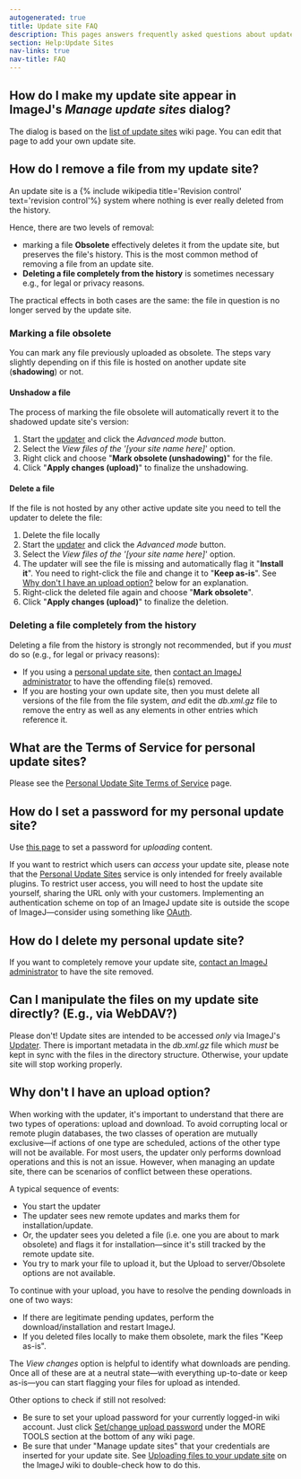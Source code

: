 ```yaml
---
autogenerated: true
title: Update site FAQ
description: This pages answers frequently asked questions about update sites.
section: Help:Update Sites
nav-links: true
nav-title: FAQ
---
```


## How do I make my update site appear in ImageJ's *Manage update sites* dialog?

The dialog is based on the [list of update sites](/list-of-update-sites)
 wiki page. You can edit that page to add your own update site.

## How do I remove a file from my update site?

An update site is a {% include wikipedia title='Revision control' text='revision control'%} system where nothing is ever really deleted from the history.

Hence, there are two levels of removal:

-   marking a file **Obsolete** effectively deletes it from the update site, but preserves the file's history. This is the most common method of removing a file from an update site.
-   **Deleting a file completely from the history** is sometimes necessary e.g., for legal or privacy reasons.

The practical effects in both cases are the same: the file in question is no longer served by the update site.

### Marking a file obsolete

You can mark any file previously uploaded as obsolete. The steps vary slightly depending on if this file is hosted on another update site (**shadowing**) or not.

#### Unshadow a file

The process of marking the file obsolete will automatically revert it to the shadowed update site's version:

1.  Start the [updater](/plugins/updater) and click the *Advanced mode* button.
2.  Select the *View files of the '\[your site name here\]*' option.
3.  Right click and choose "**Mark obsolete (unshadowing)**" for the file.
4.  Click "**Apply changes (upload)**" to finalize the unshadowing.

#### Delete a file

If the file is not hosted by any other active update site you need to tell the updater to delete the file:

1.  Delete the file locally
2.  Start the [updater](/plugins/updater) and click the *Advanced mode* button.
3.  Select the *View files of the '\[your site name here\]*' option.
4.  The updater will see the file is missing and automatically flag it "**Install it**". You need to right-click the file and change it to "**Keep as-is**". See [Why don't I have an upload option?](#why-don't_I_have_an_upload_option?) below for an explanation.
5.  Right-click the deleted file again and choose "**Mark obsolete**".
6.  Click "**Apply changes (upload)**" to finalize the deletion.

### Deleting a file completely from the history

Deleting a file from the history is strongly not recommended, but if you *must* do so (e.g., for legal or privacy reasons):

-   If you using a [personal update site](/update-sites/setup#add-your-personal-update-site), then [contact an ImageJ administrator](/help) to have the offending file(s) removed.
-   If you are hosting your own update site, then you must delete all versions of the file from the file system, *and* edit the *db.xml.gz* file to remove the *<plugin>* entry as well as any *<dependency>* elements in other entries which reference it.

## What are the Terms of Service for personal update sites?

Please see the [Personal Update Site Terms of Service](/update-sites/tos) page.

## How do I set a password for my personal update site?

Use [this page](Special_ChangeUploadPassword) to set a password for *uploading* content.

If you want to restrict which users can *access* your update site, please note that the [Personal Update Sites](/update-sites/setup#add-your-personal-update-site) service is only intended for freely available plugins. To restrict user access, you will need to host the update site yourself, sharing the URL only with your customers. Implementing an authentication scheme on top of an ImageJ update site is outside the scope of ImageJ—consider using something like [OAuth](http://oauth.net/).

## How do I delete my personal update site?

If you want to completely remove your update site, [contact an ImageJ administrator](/help) to have the site removed.

## Can I manipulate the files on my update site directly? (E.g., via WebDAV?)

Please don't! Update sites are intended to be accessed *only* via ImageJ's [Updater](/plugins/updater). There is important metadata in the *db.xml.gz* file which *must* be kept in sync with the files in the directory structure. Otherwise, your update site will stop working properly.

## Why don't I have an upload option?

When working with the updater, it's important to understand that there are two types of operations: upload and download. To avoid corrupting local or remote plugin databases, the two classes of operation are mutually exclusive—if actions of one type are scheduled, actions of the other type will not be available. For most users, the updater only performs download operations and this is not an issue. However, when managing an update site, there can be scenarios of conflict between these operations.

A typical sequence of events:

-   You start the updater
-   The updater sees new remote updates and marks them for installation/update.
-   Or, the updater sees you deleted a file (i.e. one you are about to mark obsolete) and flags it for installation—since it's still tracked by the remote update site.
-   You try to mark your file to upload it, but the Upload to server/Obsolete options are not available.

To continue with your upload, you have to resolve the pending downloads in one of two ways:

-   If there are legitimate pending updates, perform the download/installation and restart ImageJ.
-   If you deleted files locally to make them obsolete, mark the files "Keep as-is".

The *View changes* option is helpful to identify what downloads are pending. Once all of these are at a neutral state—with everything up-to-date or keep as-is—you can start flagging your files for upload as intended.

Other options to check if still not resolved:

-   Be sure to set your upload password for your currently logged-in wiki account. Just click [Set/change upload password](Special_ChangeUploadPassword) under the MORE TOOLS section at the bottom of any wiki page.
-   Be sure that under "Manage update sites" that your credentials are inserted for your update site. See [Uploading files to your update site](/update-sites/setup#uploading-files-to-your-update-site) on the ImageJ wiki to double-check how to do this.
